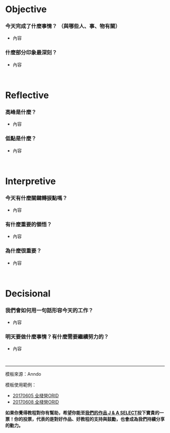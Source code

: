 # **Objective**

### 今天完成了什麼事情？ （與哪些人、事、物有關）

* 內容

### 什麼部分印象最深刻？

* 內容

<br/>

# **Reflective**

### 高峰是什麼？

* 內容

### 低點是什麼？

* 內容

<br/>

# **Interpretive**

### 今天有什麼關鍵轉捩點嗎？

* 內容

### 有什麼重要的領悟？

* 內容

### 為什麼很重要？

* 內容

<br/>

# **Decisional**

### 我們會如何用一句話形容今天的工作？

* 內容

### 明天要做什麼事情？有什麼需要繼續努力的？

* 內容



<br/>
<hr/>
模板來源：Anndo

模板使用範例：
* <a href="http://anndo-blog.logdown.com/posts/1925573" target="_blank"> 20170605 全棧營ORID </a>
* <a href="http://anndo-blog.logdown.com/posts/1930960" target="_blank"> 20170608 全棧營ORID </a>

**如果你覺得教程對你有幫助，希望你能至<a href="https://fullstack.xinshengdaxue.com/works/558" target="_blank">我們的作品 J & A SELECT</a>投下寶貴的一票！你的投票，代表的是對好作品、好教程的支持與鼓勵，也會成為我們持續分享的動力。**
